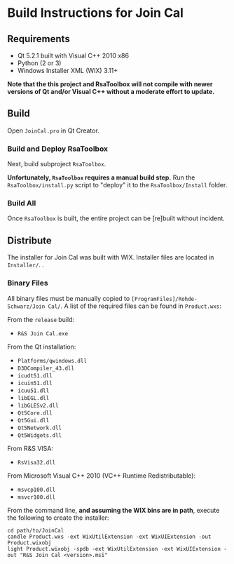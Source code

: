 # Build Instructions for Join Cal

## Requirements

-   Qt 5.2.1 built with Visual C++ 2010 x86
-   Python (2 or 3)
-   Windows Installer XML (WIX) 3.11+

**Note that the this project and RsaToolbox will not compile with newer versions of Qt and/or Visual C++ without a moderate effort to update.**

## Build

Open `JoinCal.pro` in  Qt Creator.

### Build and Deploy RsaToolbox

Next, build subproject `RsaToolbox`.

**Unfortunately, `RsaToolbox` requires a manual build step.** Run the `RsaToolbox/install.py` script to "deploy" it to the `RsaToolbox/Install` folder.

### Build All

Once `RsaToolbox` is built, the entire project can be [re]built without incident.

## Distribute

The installer for Join Cal was built with WIX. Installer files are located in `Installer/`.
.

### Binary Files

All binary files must be manually copied to `[ProgramFiles]/Rohde-Schwarz/Join Cal/`. A list of the required files can be found in `Product.wxs`:

From the `release` build:

-   `R&S Join Cal.exe`

From the Qt installation:

-   `Platforms/qwindows.dll`
-   `D3DCompiler_43.dll`
-   `icudt51.dll`
-   `icuin51.dll`
-   `icuu51.dll`
-   `libEGL.dll`
-   `libGLESv2.dll`
-   `Qt5Core.dll`
-   `Qt5Gui.dll`
-   `Qt5Network.dll`
-   `Qt5Widgets.dll`

From R&S VISA:

-   `RsVisa32.dll`

From Microsoft Visual C++ 2010 (VC++ Runtime Redistributable):

-   `msvcp100.dll`
-   `msvcr100.dll`

From the command line, **and assuming the WIX bins are in path**, execute the following to create the installer:

```shell
cd path/to/JoinCal
candle Product.wxs -ext WixUtilExtension -ext WixUIExtension -out Product.wixobj
light Product.wixobj -spdb -ext WixUtilExtension -ext WixUIExtension -out "R&S Join Cal <version>.msi"
```

